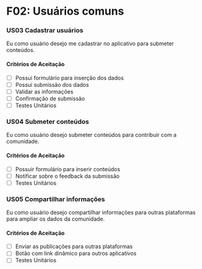# F02: Usuários comuns

### **US03 Cadastrar usuários**

Eu como usuário desejo me cadastrar no aplicativo para submeter conteúdos.

#### **Critérios de Aceitação**

- [ ] Possui formulário para inserção dos dados
- [ ] Possui submissão dos dados
- [ ] Validar as informações
- [ ] Confirmação de submissão
- [ ] Testes Unitários

### **US04 Submeter conteúdos**

Eu como usuário desejo submeter conteúdos para contribuir com a comunidade.

#### **Critérios de Aceitação**

- [ ] Possuir formulário para inserir conteúdos
- [ ] Notificar sobre o feedback da submissão
- [ ] Testes Unitários

### **US05 Compartilhar informações**

Eu como usuário desejo compartilhar informações para outras plataformas para ampliar os dados da comunidade.

#### **Critérios de Aceitação**

- [ ] Enviar as publicações para outras plataformas
- [ ] Botão com link dinãmico para outros aplicativos
- [ ] Testes Unitários
